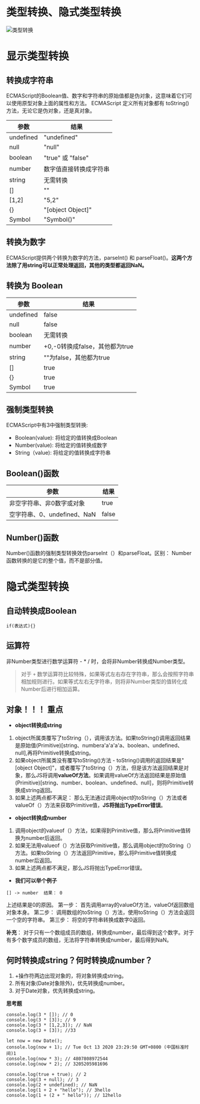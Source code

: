 # 类型转换、隐式类型转换


![类型转换](https://hzy-1301560453.cos.ap-shanghai.myqcloud.com/2020/pictures/20201013215811.png)


# 显示类型转换
## 转换成字符串
ECMAScript的Boolean值、数字和字符串的原始值都是伪对象，这意味着它们可以使用原型对象上面的属性和方法。
ECMAScript 定义所有对象都有 toString() 方法，无论它是伪对象，还是真对象。

| 参数 | 结果 |
| ---- | ---- |
| undefined | "undefined" |
| null | "null" | 
| boolean | "true" 或 "false" |
| number | 数字值直接转换成字符串 |
| string | 无需转换 |
| [] | "" |
| [1,2] | "5,2" |
| {} | "[object Object]"
| Symbol | "Symbol()" |

## 转换为数字

ECMAScript提供两个转换为数字的方法，parseInt() 和 parseFloat()。**这两个方法除了用string可以正常处理返回，其他的类型都返回NaN。**


## 转换为 Boolean

| 参数 | 结果 |
| ---- | ---- |
| undefined | false |
| null | false | 
| boolean | 无需转换 | 
| number | +0,-0转换成false，其他都为true |
| string | ""为false，其他都为true |
| [] | true |
| {} | true |
| Symbol | true |

## 强制类型转换
ECMAScript中有3中强制类型转换: 

- Boolean(value): 将给定的值转换成Boolean
- Number(value): 将给定的值转换成数字
- String（value): 将给定的值转换成字符串

## Boolean()函数
| 参数 | 结果 |
| ---- | ---- |
| 非空字符串、非0数字或对象 | true | 
| 空字符串、0、undefined、NaN | false |

## Number()函数
Number()函数的强制类型转换效仿parseInt（）和parseFloat。区别： Number函数转换的是它的整个值，而不是部分值。


# 隐式类型转换
## 自动转换成Boolean
``` JS
if(表达式){}
```

## 运算符
非Number类型进行数学运算符 - * / 时，会将非Number转换成Number类型。 

> 对于 `+` 数学运算符比较特殊，如果等式左右存在字符串，那么会按照字符串相加规则进行。如果等式左右无字符串，则将非Number类型的值转化成Number后进行相加运算。

## 对象！！！ 重点
- **object转换成string**
1. object所属类覆写了toString（），调用该方法。如果toString()调用返回结果是原始值(Primitive)[string、numbera'a'a'a'a、boolean、undefined、null],再将Primitive转换成string。
2. 如果object所属类没有覆写toString()方法 - toString()调用的返回结果是"[object Object]"，或者覆写了toString（）方法，但是该方法返回结果是对象，那么JS将调用**valueOf方法**。如果调用valueOf方法返回结果是原始值(Primitive)[string、number、boolean、undefined、null]，则将Primitive转换成string返回。
3. 如果上述两点都不满足： 那么无法通过调用object的toString（）方法或者valueOf（）方法来获取Primitive值，**JS将抛出TypeError错误**。
- **object转换成number**
1. 调用object的valueof（）方法，如果得到Primitive值，那么将Primitive值转换为number后返回。
2. 如果无法用valueof（）方法获取Primitive值，那么调用object的toString（）方法。如果toString（）方法返回Primitive，那么将Primitive值转换成number后返回。
3. 如果上述两点都不满足，那么JS将抛出TypeError错误。

- **我们可以举个例子**
``` JS
[] -> number  结果： 0
```
上述结果是0的原因。
第一步： 首先调用array的valueOf方法，valueOf返回数组对象本身。
第二步： 调用数组的toString（）方法，使用toString（）方法会返回一个空的字符串。
第三步： 将空的字符串转换成数字0返回。

**补充**： 对于只有一个数组成员的数组，转换成number，最后得到这个数字。对于有多个数字成员的数组，无法将字符串转换成number，最后得到NaN。

## 何时转换成string？何时转换成number？

1. +操作符两边出现对象的，将对象转换成string。
2. 所有对象(Date对象除外)，优先转换成number。
3. 对于Date对象，优先转换成string。

**思考题**
``` JS
console.log(3 * []); // 0
console.log(3 * [3]); // 9
console.log(3 * [1,2,3]); // NaN
console.log(3 + [3]); //33

let now = new Date();
console.log(now + 1); // Tue Oct 13 2020 23:29:50 GMT+0800 (中国标准时间)1
console.log(now * 3); // 4807808972544
console.log(now * 2); // 3205205981696

console.log(true + true); // 2
console.log(3 + null); // 3
console.log(2 + undefined); // NaN
console.log(1 + 2 + "hello"); // 3hello
console.log(1 + (2 + " hello")); // 12hello
```